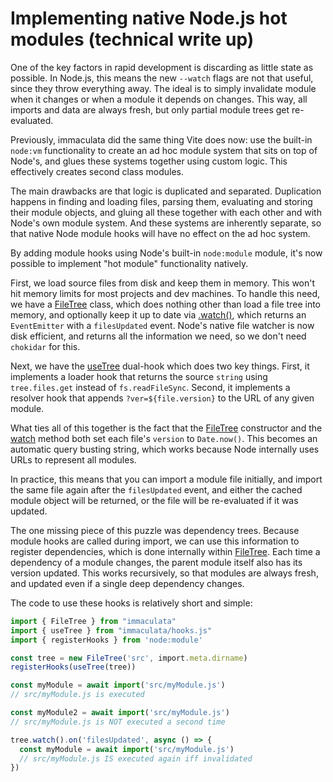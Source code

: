 # Implementing native Node.js hot modules (technical write up)

One of the key factors in rapid development is
discarding as little state as possible.
In Node.js, this means the new `--watch` flags
are not that useful, since they throw everything away.
The ideal is to simply invalidate module when it changes
or when a module it depends on changes.
This way, all imports and data are always fresh,
but only partial module trees get re-evaluated.

Previously, immaculata did the same thing Vite does now:
use the built-in `node:vm` functionality to create
an ad hoc module system that sits on top of Node's,
and glues these systems together using custom logic.
This effectively creates second class modules.

The main drawbacks are that logic is duplicated and separated.
Duplication happens in finding and loading files, parsing them,
evaluating and storing their module objects, and gluing all these
together with each other and with Node's own module system.
And these systems are inherently separate, so that
native Node module hooks will have no effect on the ad hoc system.

By adding module hooks using Node's built-in `node:module` module,
it's now possible to implement "hot module" functionality natively.

First, we load source files from disk and keep them in memory.
This won't hit memory limits for most projects and dev machines.
To handle this need, we have a [FileTree] class,
which does nothing other than load a file tree into memory,
and optionally keep it up to date via [.watch()][watch],
which returns an `EventEmitter` with a `filesUpdated` event.
Node's native file watcher is now disk efficient,
and returns all the information we need,
so we don't need `chokidar` for this.

Next, we have the [useTree] dual-hook which does two key things.
First, it implements a loader hook that returns the source `string`
using `tree.files.get` instead of `fs.readFileSync`.
Second, it implements a resolver hook that appends `?ver=${file.version}`
to the URL of any given module.

What ties all of this together is the fact that
the [FileTree] constructor and the [watch] method
both set each file's `version` to `Date.now()`.
This becomes an automatic query busting string,
which works because Node internally uses URLs
to represent all modules.

In practice, this means that you can import a module file initially,
and import the same file again after the `filesUpdated` event,
and either the cached module object will be returned,
or the file will be re-evaluated if it was updated.

The one missing piece of this puzzle was dependency trees.
Because module hooks are called during import,
we can use this information to register dependencies,
which is done internally within [FileTree].
Each time a dependency of a module changes,
the parent module itself also has its version updated.
This works recursively, so that modules are always fresh,
and updated even if a single deep dependency changes.

The code to use these hooks is relatively short and simple:

```ts
import { FileTree } from "immaculata"
import { useTree } from "immaculata/hooks.js"
import { registerHooks } from 'node:module'

const tree = new FileTree('src', import.meta.dirname)
registerHooks(useTree(tree))

const myModule = await import('src/myModule.js')
// src/myModule.js is executed

const myModule2 = await import('src/myModule.js')
// src/myModule.js is NOT executed a second time

tree.watch().on('filesUpdated', async () => {
  const myModule = await import('src/myModule.js')
  // src/myModule.js IS executed again iff invalidated
})
```

[FileTree]: ../api/filetree.md#filetree
[watch]: ../api/filetree.md#watch
[useTree]: ../api/module-hooks.md#usetree
